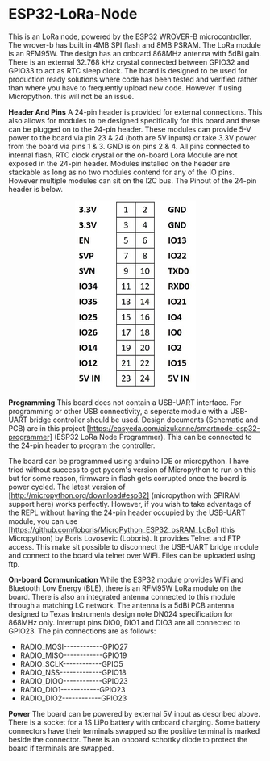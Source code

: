# ESP32-LoRa-Node
This is an LoRa node, powered by the ESP32 WROVER-B microcontroller. The wrover-b has built in 4MB SPI flash and 8MB PSRAM. The LoRa module is an RFM95W. The design has an onboard 868MHz antenna with 5dBi gain. There is an external 32.768 kHz crystal connected between GPIO32 and GPIO33 to act as RTC sleep clock. The board is designed to be used for production ready solutions where code has been tested and verified rather than where you have to frequently upload new code. However if using Micropython. this will not be an issue.

**Header And Pins**
A 24-pin header is provided for external connections. This also allows for modules to be designed specifically for this board and these can be plugged on to the 24-pin header. These modules can provide 5-V power to the board via pin 23 & 24 (both are 5V inputs) or take 3.3V power from the board via pins 1 & 3. GND is on pins 2 & 4. All pins connected to internal flash, RTC clock crystal or the on-board Lora Module are not exposed in the 24-pin header. Modules installed on the header are stackable as long as no two modules contend for any of the IO pins. However multiple modules can sit on the I2C bus. The Pinout of the 24-pin header is below.

<p align="center">
  <img src="https://github.com/aizukanne/ESP32-LoRa-Node/blob/master/24-PIN%20Header.jpg" alt="24-pin Header"/>
</p>

**Programming**
This board does not contain a USB-UART interface. For programming or other USB connectivity, a seperate module with a USB-UART bridge controller should be used. Design documents (Schematic and PCB) are in this project [https://easyeda.com/aizukanne/smartnode-esp32-programmer] (ESP32 LoRa Node Programmer). This can be connected to the 24-pin header to program the controller.

The board can be programmed using arduino IDE or micropython. I have tried without success to get pycom's version of Micropython to run on this but for some reason, firmware in flash gets corrupted once the board is power cycled. The latest version of [http://micropython.org/download#esp32] (micropython with SPIRAM support here) works perfectly. However, if you wish to take advantage of the REPL without having the 24-pin header occupied by the USB-UART module, you can use [https://github.com/loboris/MicroPython_ESP32_psRAM_LoBo] (this Micropython) by Boris Lovosevic (Loboris). It provides Telnet and FTP access. This make sit possible to disconnect the USB-UART bridge module and connect to the board via telnet over WiFi. Files can be uploaded using ftp.

**On-board Communication**
While the ESP32 module provides WiFi and Bluetooth Low Energy (BLE), there is an RFM95W LoRa module on the board. There is also an integrated antenna connected to this module through a matching LC network. The antenna is a 5dBi PCB antenna designed to Texas Instruments design note DN024 specification for 868MHz only. Interrupt pins DIO0, DIO1 and DIO3 are all connected to GPIO23. The pin connections are as follows:

- RADIO_MOSI------------GPIO27
- RADIO_MISO------------GPIO19
- RADIO_SCLK------------GPIO5
- RADIO_NSS-------------GPIO18
- RADIO_DIOO------------GPIO23
- RADIO_DIO1------------GPIO23
- RADIO_DIO2------------GPIO23 

**Power**
The board can be powered by external 5V input as described above. There is a socket for a 1S LiPo battery with onboard charging. Some battery connectors have their terminals swapped so the positive terminal is marked beside the connector. There is an onboard schottky diode to protect the board if terminals are swapped.
